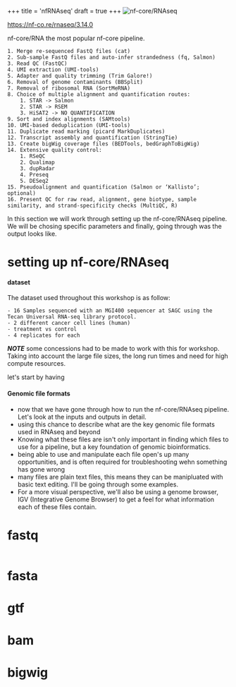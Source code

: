 +++
title = 'nfRNAseq'
draft = true
+++
![nf-core/RNAseq](/nfRNAseq/nfRNAseq_pipeline.png)

https://nf-co.re/rnaseq/3.14.0

nf-core/RNA the most popular nf-core pipeline. 


	1. Merge re-sequenced FastQ files (cat)
	2. Sub-sample FastQ files and auto-infer strandedness (fq, Salmon)
	3. Read QC (FastQC)
	4. UMI extraction (UMI-tools)
	5. Adapter and quality trimming (Trim Galore!)
	6. Removal of genome contaminants (BBSplit)
	7. Removal of ribosomal RNA (SortMeRNA)
	8. Choice of multiple alignment and quantification routes:
		1. STAR -> Salmon
		2. STAR -> RSEM
		3. HiSAT2 -> NO QUANTIFICATION
	9. Sort and index alignments (SAMtools)
	10. UMI-based deduplication (UMI-tools)
	11. Duplicate read marking (picard MarkDuplicates)
	12. Transcript assembly and quantification (StringTie)
	13. Create bigWig coverage files (BEDTools, bedGraphToBigWig)
	14. Extensive quality control:
		1. RSeQC
		2. Qualimap
		3. dupRadar
		4. Preseq
		5. DESeq2
	15. Pseudoalignment and quantification (Salmon or ‘Kallisto’; optional)
	16. Present QC for raw read, alignment, gene biotype, sample similarity, and strand-specificity checks (MultiQC, R)

In this section we will work through setting up the nf-core/RNAseq pipeline. We will be chosing specific parameters and finally, going through was the output looks like.

# setting up nf-core/RNAseq

#### dataset
The dataset used throughout this workshop is as follow:

```
- 16 Samples sequenced with an MGI400 sequencer at SAGC using the Tecan Universal RNA-seq library protocol.
- 2 different cancer cell lines (human)
- treatment vs control
- 4 replicates for each
```
***NOTE*** some concessions had to be made to work with this for workshop. Taking into account the large file sizes, the long run times and need for high compute resources.

let's start by having
#### Genomic file formats
- now that we have gone through how to run the nf-core/RNAseq pipeline. Let's look at the inputs and outputs in detail.
- using this chance to describe what are the key genomic file formats used in RNAseq and beyond
- Knowing what these files are isn't only important in finding which files to use for a pipeline, but a key foundation of genomic bioinformatics.
- being able to use and manipulate each file open's up many opportunities, and is often required for troubleshooting wehn something has gone wrong
- many files are plain text files, this means they can be manipluated with basic text editing. I'll be going through some examples.
- For a more visual perspective, we'll also be using a genome browser, IGV (Integrative Genome Browser) to get a feel for what information each of these files contain.

# fastq
```

```


# fasta

# gtf

# bam

# bigwig




